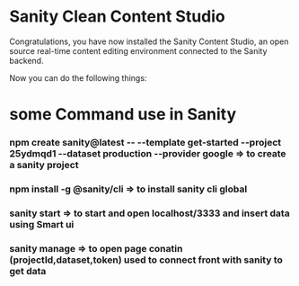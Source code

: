 # Sanity Clean Content Studio

Congratulations, you have now installed the Sanity Content Studio, an open source real-time content editing environment connected to the Sanity backend.

Now you can do the following things:

# some Command use in Sanity 
### npm create sanity@latest -- --template get-started --project 25ydmqd1 --dataset production --provider google   => to create a sanity project 
### npm install -g @sanity/cli   => to install sanity cli global
### sanity start   => to start and open localhost/3333 and insert data using Smart ui
### sanity manage  => to open page conatin (projectId,dataset,token) used to connect front with sanity to get data 
